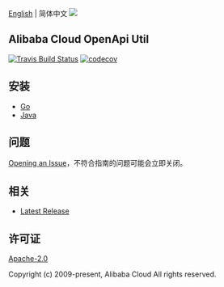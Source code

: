 [English](README.md) | 简体中文
![](https://aliyunsdk-pages.alicdn.com/icons/AlibabaCloud.svg)

## Alibaba Cloud OpenApi Util

[![Travis Build Status](https://travis-ci.org/aliyun/darabonba-openapi-util.svg?branch=master)](https://travis-ci.org/aliyun/darabonba-openapi-util)
[![codecov](https://codecov.io/gh/aliyun/darabonba-openapi-util/branch/master/graph/badge.svg)](https://codecov.io/gh/aliyun/darabonba-openapi-util)

## 安装

- [Go](./golang/README-CN.md)
- [Java](./java/README-CN.md)

## 问题

[Opening an Issue](https://github.com/aliyun/darabonba-openapi-util/issues/new)，不符合指南的问题可能会立即关闭。

## 相关

- [Latest Release](https://github.com/aliyun/darabonba-openapi-util)

## 许可证

[Apache-2.0](http://www.apache.org/licenses/LICENSE-2.0)

Copyright (c) 2009-present, Alibaba Cloud All rights reserved.

